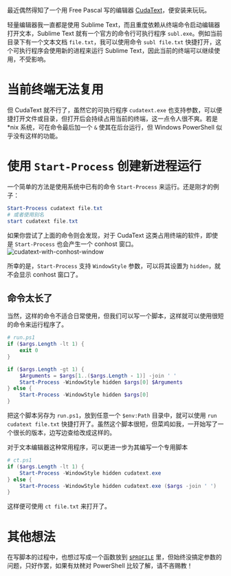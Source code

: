 最近偶然得知了一个用 Free Pascal 写的编辑器 [CudaText](https://cudatext.github.io/)，便安装来玩玩。

轻量编辑器我一直都是使用 Sublime Text，而且重度依赖从终端命令启动编辑器打开文本，Sublime Text 就有一个官方的命令行可执行程序 `subl.exe`。例如当前目录下有一个文本文档 `file.txt`，我可以使用命令 `subl file.txt` 快捷打开，这个可执行程序会使用新的进程来运行 Sublime Text，因此当前的终端可以继续使用，不受影响。

# 当前终端无法复用

但 CudaText 就不行了，虽然它的可执行程序 `cudatext.exe` 也支持参数，可以便捷打开文件或目录，但打开后会持续占用当前的终端，这一点令人很不爽。若是 *nix 系统，可在命令最后加一个 `&` 使其在后台运行，但 Windows PowerShell 似乎没有这样的功能。

# 使用 `Start-Process` 创建新进程运行

一个简单的方法是使用系统中已有的命令 `Start-Process` 来运行。还是刚才的例子：

```PowerShell
Start-Process cudatext file.txt
# 或者使用别名
start cudatext file.txt
```

如果你尝试了上面的命令则会发现，对于 CudaText 这类占用终端的软件，即使是 `Start-Process` 也会产生一个 conhost 窗口。
![cudatext-with-conhost-window](https://github.com/amorphobia/blog/assets/523025/e13ea403-3e5e-4651-9fbe-c1c91ff3c7d9)

所幸的是，`Start-Process` 支持 `WindowStyle` 参数，可以将其设置为 `hidden`，就不会显示 conhost 窗口了。

## 命令太长了

当然，这样的命令不适合日常使用，但我们可以写一个脚本，这样就可以使用很短的命令来运行程序了。

```PowerShell
# run.ps1
if ($args.Length -lt 1) {
    exit 0
}

if ($args.Length -gt 1) {
    $Arguments = $args[1..($args.Length - 1)] -join ' '
    Start-Process -WindowStyle hidden $args[0] $Arguments
} else {
    Start-Process -WindowStyle hidden $args[0]
}
```

把这个脚本另存为 `run.ps1`，放到任意一个 `$env:Path` 目录中，就可以使用 `run cudatext file.txt` 快捷打开了。虽然这个脚本很短，但菜鸡如我，一开始写了一个很长的版本，边写边查给改成这样的。

对于文本编辑器这种常用程序，可以更进一步为其编写一个专用脚本

```PowerShell
# ct.ps1
if ($args.Length -lt 1) {
    Start-Process -WindowStyle hidden cudatext.exe
} else {
    Start-Process -WindowStyle hidden cudatext.exe ($args -join ' ')
}
```

这样便可使用 `ct file.txt` 来打开了。

# 其他想法

在写脚本的过程中，也想过写成一个函数放到 [`$PROFILE`](https://learn.microsoft.com/powershell/module/microsoft.powershell.core/about/about_profiles?view=powershell-5.1) 里，但始终没搞定参数的问题，只好作罢，如果有夶䎜对 PowerShell 比较了解，请不吝赐教！
